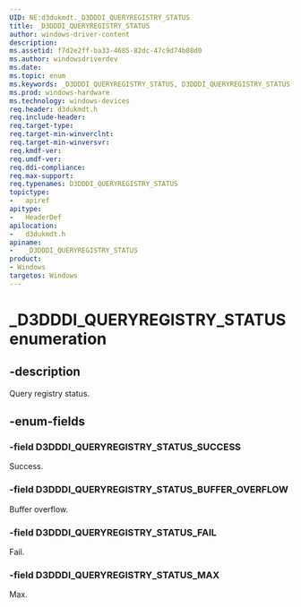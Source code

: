 ```yaml
---
UID: NE:d3dukmdt._D3DDDI_QUERYREGISTRY_STATUS
title: _D3DDDI_QUERYREGISTRY_STATUS
author: windows-driver-content
description:
ms.assetid: f7d2e2ff-ba33-4685-82dc-47c9d74b08d0
ms.author: windowsdriverdev
ms.date:
ms.topic: enum
ms.keywords: _D3DDDI_QUERYREGISTRY_STATUS, D3DDDI_QUERYREGISTRY_STATUS,
ms.prod: windows-hardware
ms.technology: windows-devices
req.header: d3dukmdt.h
req.include-header:
req.target-type:
req.target-min-winverclnt:
req.target-min-winversvr:
req.kmdf-ver:
req.umdf-ver:
req.ddi-compliance:
req.max-support:
req.typenames: D3DDDI_QUERYREGISTRY_STATUS
topictype:
-	apiref
apitype:
-	HeaderDef
apilocation:
-	d3dukmdt.h
apiname:
-	_D3DDDI_QUERYREGISTRY_STATUS
product: 
- Windows
targetos: Windows
---
```


# _D3DDDI_QUERYREGISTRY_STATUS enumeration

## -description

Query registry status.

## -enum-fields

### -field D3DDDI_QUERYREGISTRY_STATUS_SUCCESS

Success.

### -field D3DDDI_QUERYREGISTRY_STATUS_BUFFER_OVERFLOW

Buffer overflow.

### -field D3DDDI_QUERYREGISTRY_STATUS_FAIL

Fail.

### -field D3DDDI_QUERYREGISTRY_STATUS_MAX

Max.
